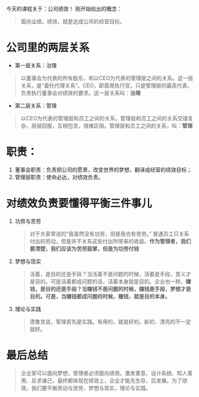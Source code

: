 今天的课程关于：公司绩效！
刚开始给出的概念：
> 面向业绩。绩效，就是达成公司的经营目标。

# 公司里的两层关系

* 第一层关系：治理
> 以董事会为代表的所有股东，和以CEO为代表的管理层之间的关系。这一层关系，是“委托代理关系”。CEO，即首席执行官，只是管理层的最高代表，负责执行董事会对绩效的要求。这一层关系叫：**治理**

* 第二层关系：管理
> 以CEO为代表的管理层和员工之间的关系。管理层和员工之间的关系交错复杂，层层回报，互相包含，很难区隔。管理层和员工之间的关系，叫：**管理**

# 职责：

1. 董事会职责：负责把公司的愿景，改变世界的梦想，翻译成经营的绩效目标；
2. 管理层职责：使命必达，对绩效负责。

# 对绩效负责要懂得平衡三件事儿
1. 功劳与苦劳
	
	> 对于大家常说的“我虽然没有功劳，但是我也有苦劳。” 普通员工只关系付出的劳动，但是并不关系这些付出所带来的收益。**作为管理者，我们要清楚，我们应该为苦劳鼓掌，但是为功劳付钱**
2. 梦想与现实

	> 活着，是目的还是手段？当活着不是问题的时候，活着是手段，意义才是目的。可是活着都成问题的话，活着本身就是目的。企业也一样。**赚钱，是目的还是手段？当赚钱不是问题的时候，赚钱是手段，梦想才是目的。可是，当赚钱都成问题的时候，赚钱，就是目的本身。**
3. 理论与实践

	> 德鲁克说，管理首先是实践。有用的，就是好的。新的、漂亮的不一定就好。

# 最后总结

> 企业家可以面向梦想，管理者必须面向绩效。激发善意、设计系统、知人善用、反求诸己，最终都体现在绩效上，企业才能先生存，后发展。为了绩效，我们要平衡劳动与苦劳，梦想与现实，理论与实践。



